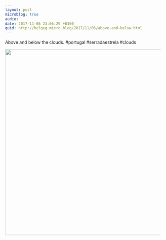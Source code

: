 ```yaml
---
layout: post
microblog: true
audio: 
date: 2017-11-06 23:06:29 +0100
guid: http://helgeg.micro.blog/2017/11/06/above-and-below.html
---
```

Above and below the clouds. #portugal #serradaestrela #clouds

<img src="http://microblog.helgegudmundsen.com/uploads/2018/25f21791b7.jpg" width="600" height="600" />
